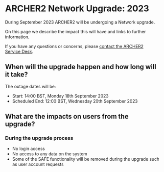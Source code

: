 # ARCHER2 Network Upgrade: 2023

During September 2023 ARCHER2 will be undergoing a Network upgrade.

On this page we describe the impact this will have and links to further information.

If you have any questions or concerns, please
[contact the ARCHER2 Service Desk](https://www.archer2.ac.uk/support-access/servicedesk.html).



## When will the upgrade happen and how long will it take?


The outage dates will be:

 - Start: 14:00 BST, Monday 18th September 2023
 - Scheduled End: 12:00 BST, Wednesday 20th September 2023

## What are the impacts on users from the upgrade?

### During the upgrade process

 - No login access
 - No access to any data on the system
 - Some of the SAFE functionality will be removed during the upgrade such as user account requests

